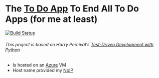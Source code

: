# The [To Do App](http://camstodo.ddns.net) To End All To Do Apps (for me at least)


[![Build Status](https://travis-ci.com/cam-barts/ObeyTheTestingGoat.svg?branch=master)](https://travis-ci.com/cam-barts/ObeyTheTestingGoat)

###### This project is based on Harry Percival's [Test-Driven Development with Python](https://www.amazon.com/Test-Driven-Development-Python-Selenium-JavaScript/dp/1491958707/)

* Is hosted on an [Azure](portal.azure.com) VM
* Host name provided my [NoIP](https://www.noip.com/)
